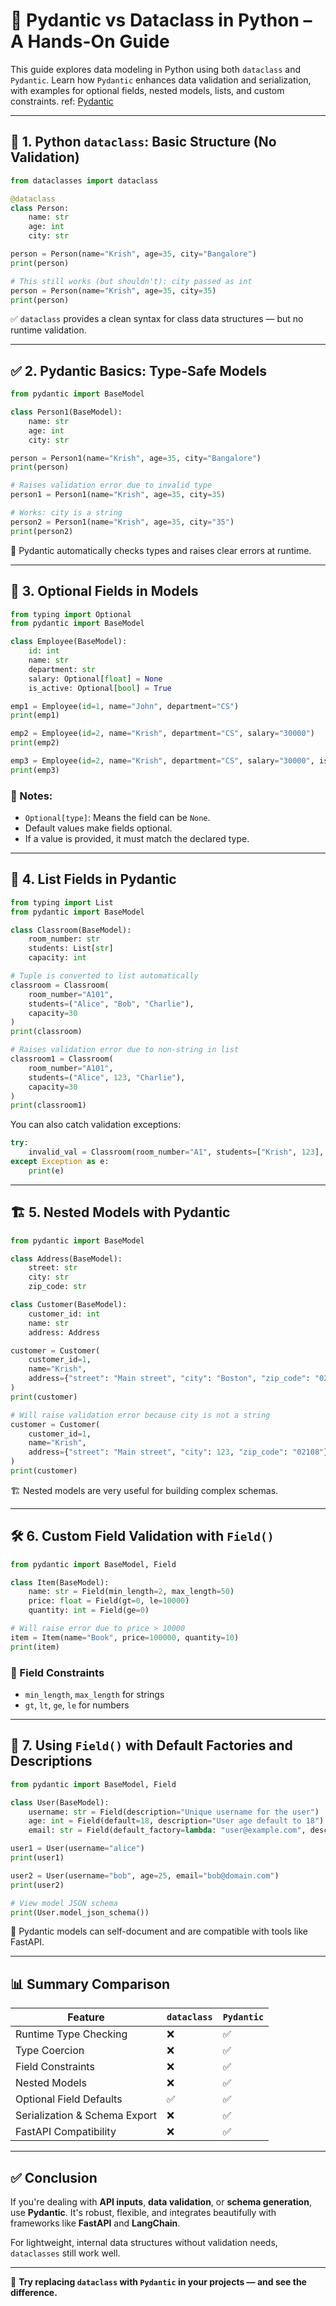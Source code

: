 
# 🧠 Pydantic vs Dataclass in Python – A Hands-On Guide

This guide explores data modeling in Python using both `dataclass` and `Pydantic`. Learn how `Pydantic` enhances data validation and serialization, with examples for optional fields, nested models, lists, and custom constraints.
ref: [Pydantic](https://docs.pydantic.dev/)

---

## 📍 1. Python `dataclass`: Basic Structure (No Validation)

```python
from dataclasses import dataclass

@dataclass
class Person:
    name: str
    age: int
    city: str

person = Person(name="Krish", age=35, city="Bangalore")
print(person)

# This still works (but shouldn't): city passed as int
person = Person(name="Krish", age=35, city=35)
print(person)
```

✅ `dataclass` provides a clean syntax for class data structures — but no runtime validation.

---

## ✅ 2. Pydantic Basics: Type-Safe Models

```python
from pydantic import BaseModel

class Person1(BaseModel):
    name: str
    age: int
    city: str

person = Person1(name="Krish", age=35, city="Bangalore")
print(person)

# Raises validation error due to invalid type
person1 = Person1(name="Krish", age=35, city=35)

# Works: city is a string
person2 = Person1(name="Krish", age=35, city="35")
print(person2)
```

📌 Pydantic automatically checks types and raises clear errors at runtime.

---

## 🧩 3. Optional Fields in Models

```python
from typing import Optional
from pydantic import BaseModel

class Employee(BaseModel):
    id: int
    name: str
    department: str
    salary: Optional[float] = None
    is_active: Optional[bool] = True

emp1 = Employee(id=1, name="John", department="CS")
print(emp1)

emp2 = Employee(id=2, name="Krish", department="CS", salary="30000")
print(emp2)

emp3 = Employee(id=2, name="Krish", department="CS", salary="30000", is_active=1)
print(emp3)
```

### 📘 Notes:
- `Optional[type]`: Means the field can be `None`.
- Default values make fields optional.
- If a value is provided, it must match the declared type.

---

## 👥 4. List Fields in Pydantic

```python
from typing import List
from pydantic import BaseModel

class Classroom(BaseModel):
    room_number: str
    students: List[str]
    capacity: int

# Tuple is converted to list automatically
classroom = Classroom(
    room_number="A101",
    students=("Alice", "Bob", "Charlie"),
    capacity=30
)
print(classroom)

# Raises validation error due to non-string in list
classroom1 = Classroom(
    room_number="A101",
    students=("Alice", 123, "Charlie"),
    capacity=30
)
print(classroom1)
```

You can also catch validation exceptions:

```python
try:
    invalid_val = Classroom(room_number="A1", students=["Krish", 123], capacity=30)
except Exception as e:
    print(e)
```

---

## 🏗️ 5. Nested Models with Pydantic

```python
from pydantic import BaseModel

class Address(BaseModel):
    street: str
    city: str
    zip_code: str

class Customer(BaseModel):
    customer_id: int
    name: str
    address: Address

customer = Customer(
    customer_id=1,
    name="Krish",
    address={"street": "Main street", "city": "Boston", "zip_code": "02108"}
)
print(customer)

# Will raise validation error because city is not a string
customer = Customer(
    customer_id=1,
    name="Krish",
    address={"street": "Main street", "city": 123, "zip_code": "02108"}
)
print(customer)
```

🏗️ Nested models are very useful for building complex schemas.

---

## 🛠️ 6. Custom Field Validation with `Field()`

```python
from pydantic import BaseModel, Field

class Item(BaseModel):
    name: str = Field(min_length=2, max_length=50)
    price: float = Field(gt=0, le=10000)
    quantity: int = Field(ge=0)

# Will raise error due to price > 10000
item = Item(name="Book", price=100000, quantity=10)
print(item)
```

### 🎯 Field Constraints
- `min_length`, `max_length` for strings
- `gt`, `lt`, `ge`, `le` for numbers

---

## 👤 7. Using `Field()` with Default Factories and Descriptions

```python
from pydantic import BaseModel, Field

class User(BaseModel):
    username: str = Field(description="Unique username for the user")
    age: int = Field(default=18, description="User age default to 18")
    email: str = Field(default_factory=lambda: "user@example.com", description="Default email address")

user1 = User(username="alice")
print(user1)

user2 = User(username="bob", age=25, email="bob@domain.com")
print(user2)

# View model JSON schema
print(User.model_json_schema())
```

🧪 Pydantic models can self-document and are compatible with tools like FastAPI.

---

## 📊 Summary Comparison

| Feature                          | `dataclass` | `Pydantic` |
|----------------------------------|-------------|------------|
| Runtime Type Checking            | ❌          | ✅         |
| Type Coercion                    | ❌          | ✅         |
| Field Constraints                | ❌          | ✅         |
| Nested Models                    | ❌          | ✅         |
| Optional Field Defaults          | ✅          | ✅         |
| Serialization & Schema Export   | ❌          | ✅         |
| FastAPI Compatibility            | ❌          | ✅         |

---

## ✅ Conclusion

If you're dealing with **API inputs**, **data validation**, or **schema generation**, use **Pydantic**. It's robust, flexible, and integrates beautifully with frameworks like **FastAPI** and **LangChain**.

For lightweight, internal data structures without validation needs, `dataclasses` still work well.

---

🧠 **Try replacing `dataclass` with `Pydantic` in your projects — and see the difference.**

